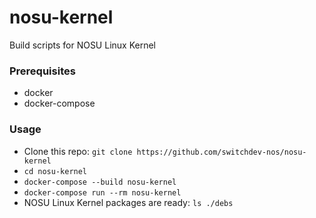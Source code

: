 # nosu-kernel
Build scripts for NOSU Linux Kernel

### Prerequisites
- docker
- docker-compose

### Usage

* Clone this repo: `git clone https://github.com/switchdev-nos/nosu-kernel`
* `cd nosu-kernel`
* `docker-compose --build nosu-kernel`
* `docker-compose run --rm nosu-kernel`
* NOSU Linux Kernel packages are ready: `ls ./debs`
